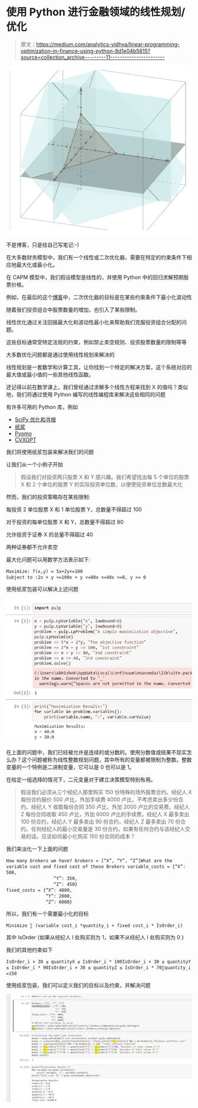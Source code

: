 # 使用 Python 进行金融领域的线性规划/优化

> 原文：<https://medium.com/analytics-vidhya/linear-programming-optimization-in-finance-using-python-8d1e04b5815?source=collection_archive---------11----------------------->

![](img/19ba2e7815a82e46deb5093813f351b5.png)

不是博客，只是给自己写笔记:-)

在大多数财务模型中，我们有一个线性或二次优化器，需要在特定的约束条件下相应地最大化或最小化。

在 CAPM 模型中，我们假设模型是线性的，并使用 Python 中的回归求解预期股票价格。

例如，在最后的这个[博客](/analytics-vidhya/portfolio-construction-using-efficient-frontier-optimization-b00f294e6c81)中，二次优化器的目标是在某些约束条件下最小化波动性

随着我们投资组合中股票数量的增加，也引入了某些限制。

线性优化通过关注回报最大化和波动性最小化来帮助我们克服投资组合分配的问题。

这些目标通常受特定法规的约束，例如禁止卖空规则、投资股票数量的限制等等

大多数优化问题都是通过使用线性规划来解决的

线性规划是一套数学和计算工具，让你找到一个特定的解决方案，这个系统对应的最大值或最小值的一些其他线性函数。

还记得以前在数学课上，我们曾经通过求解多个线性方程来找到 X 的值吗？类似地，我们将通过使用 Python 编写的线性编程库来解决这些相同的问题

有许多可用的 Python 库，例如

*   [SciPy 优化和寻根](https://docs.scipy.org/doc/scipy/reference/optimize.html)
*   [纸浆](https://www.coin-or.org/PuLP/solvers.html)
*   [Pyomo](https://pyomo.readthedocs.io/en/stable/solving_pyomo_models.html#supported-solvers)
*   [CVXOPT](https://cvxopt.org/userguide/coneprog.html#optional-solvers)

我们将使用纸浆包装来解决我们的问题

让我们从一个小例子开始

> 假设我们对投资两只股票 X 和 Y 感兴趣。我们希望找出每 5 个单位的股票 X 和 2 个单位的股票 Y 的实际投资单位数，以便使投资单位总数最大化

然而，我们的投资策略存在某些限制:

每投资 2 单位股票 X 和 1 单位股票 Y，总数量不得超过 100

对于投资的每单位股票 X 和 Y，总数量不得超过 80

允许投资于证券 X 的总量不得超过 40

两种证券都不允许卖空

最大化问题可以用数学方法表示如下:

```
Maximize: f(x,y) = 5x+2y<=100
Subject to :2x + y <=100x + y <=80x <=40x >=0, y >= 0
```

使用纸浆包装可以解决上述问题

![](img/cc7771e1b1f913b3c86abb498282f016.png)

在上面的问题中，我们已经被允许是连续的或分数的。使用分数值或结果不现实怎么办？这个问题被称为线性整数规划问题，其中所有的变量都被限制为整数。整数变量的一个特例是二进制变量，它可以是 0 也可以是 1。

在给定一组选择的情况下，二元变量对于建立决策模型特别有用。

> 假设我们必须从三个经纪人那里购买 150 份特殊的场外股票合约。经纪人 X 每份合约报价 500 卢比，外加手续费 4000 卢比，不考虑卖出多少份合约。经纪人 Y 收取每份合同 350 卢比，外加 2000 卢比的交易费。经纪人 Z 每份合同收取 450 卢比，外加 6000 卢比的手续费。经纪人 X 最多卖出 100 份合约，经纪人 Y 最多卖出 90 份合约，经纪人 Z 最多卖出 70 份合约。任何经纪人的最小交易量是 30 份合约，如果有任何合约与该经纪人交易的话。应该如何最小化购买 150 份合同的成本？

我们来淡化一下上面的问题

```
How many brokers we have? brokers = [“X”, “Y”, “Z”]What are the variable cost and fixed cost of these Brokers variable_costs = {“X”: 500,
                  “Y”: 350,
                  “Z”: 450}
fixed_costs = {“X”: 4000,
               “Y”: 2000,
               “Z”: 6000}
```

所以，我们有一个需要最小化的目标

```
Minimize ∑ (variable cost_i *quantity_i + fixed cost_i * IsOrder_i)
```

其中 IsOrder {如果从经纪人 I 处购买则为 1，如果不从经纪人 I 处购买则为 0 }

我们的其他约束如下

```
IsOrder_i × 30 ≤ quantityX ≤ IsOrder_i * 100IsOrder_i × 30 ≤ quantityY ≤ IsOrder_i * 90IsOrder_i × 30 ≤ quantityZ ≤ IsOrder_i * 70∑quantity_i =150
```

使用纸浆包装，我们可以定义我们的目标以及约束，并解决问题

![](img/f81942ad90047b996e9d055f67da533b.png)